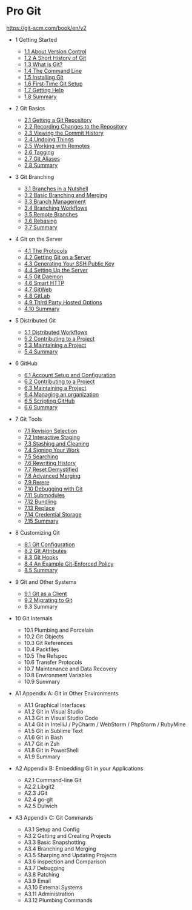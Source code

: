 # Pro Git

<https://git-scm.com/book/en/v2>

- 1 Getting Started
  - [1.1 About Version Control](1.1/README.md)
  - [1.2 A Short History of Git](1.2/README.md)
  - [1.3 What is Git?](1.3/README.md)
  - [1.4 The Command Line](1.4/README.md)
  - [1.5 Installing Git](1.5/README.md)
  - [1.6 First-Time Git Setup](1.6/README.md)
  - [1.7 Getting Help](1.7/README.md)
  - [1.8 Summary](1.8/README.md)

- 2 Git Basics
  - [2.1 Getting a Git Repository](2.1/README.md)
  - [2.2 Recording Changes to the Repository](2.2/README.md)
  - [2.3 Viewing the Commit History](2.3/README.md)
  - [2.4 Undoing Things](2.4/README.md)
  - [2.5 Working with Remotes](2.5/README.md)
  - [2.6 Tagging](2.6/README.md)
  - [2.7 Git Aliases](2.7/README.md)
  - [2.8 Summary](2.8/README.md)

- 3 Git Branching
  - [3.1 Branches in a Nutshell](3.1/README.md)
  - [3.2 Basic Branching and Merging](3.2/README.md)
  - [3.3 Branch Management](3.3/README.md)
  - [3.4 Branching Workflows](3.4/README.md)
  - [3.5 Remote Branches](3.5/README.md)
  - [3.6 Rebasing](3.6/README.md)
  - [3.7 Summary](3.7/README.md)

- 4 Git on the Server
  - [4.1 The Protocols](4.1/README.md)
  - [4.2 Getting Git on a Server](4.2/README.md)
  - [4.3 Generating Your SSH Public Key](4.3/README.md)
  - [4.4 Setting Up the Server](4.4/README.md)
  - [4.5 Git Daemon](4.5/README.md)
  - [4.6 Smart HTTP](4.6/README.md)
  - [4.7 GitWeb](4.7/README.md)
  - [4.8 GitLab](4.8/README.md)
  - [4.9 Third Party Hosted Options](4.9/README.md)
  - [4.10 Summary](4.10/README.md)

- 5 Distributed Git
  - [5.1 Distributed Workflows](5.1/README.md)
  - [5.2 Contributing to a Project](5.2/README.md)
  - [5.3 Maintaining a Project](5.3/README.md)
  - [5.4 Summary](5.4/README.md)

- 6 GitHub
  - [6.1 Account Setup and Configuration](6.1/README.md)
  - [6.2 Contributing to a Project](6.2/README.md)
  - [6.3 Maintaining a Project](6.3/README.md)
  - [6.4 Managing an organization](6.4/README.md)
  - [6.5 Scripting GitHub](6.5/README.md)
  - [6.6 Summary](6.6/README.md)

- 7 Git Tools
  - [7.1 Revision Selection](7.1/README.md)
  - [7.2 Interactive Staging](7.2/README.md)
  - [7.3 Stashing and Cleaning](7.3/README.md)
  - [7.4 Signing Your Work](7.4/README.md)
  - [7.5 Searching](7.5/README.md)
  - [7.6 Rewriting History](7.6/README.md)
  - [7.7 Reset Demystified](7.7/README.md)
  - [7.8 Advanced Merging](7.8/README.md)
  - [7.9 Rerere](7.9/README.md)
  - [7.10 Debugging with Git](7.10/README.md)
  - [7.11 Submodules](7.11/README.md)
  - [7.12 Bundling](7.12/README.md)
  - [7.13 Replace](7.13/README.md)
  - [7.14 Credential Storage](7.14/README.md)
  - [7.15 Summary](7.15/README.md)

- 8 Customizing Git
  - [8.1 Git Configuration](8.1/README.md)
  - [8.2 Git Attributes](8.2/README.md)
  - [8.3 Git Hooks](8.3/README.md)
  - [8.4 An Example Git-Enforced Policy](8.4/README.md)
  - [8.5 Summary](8.5/README.md)

- 9 Git and Other Systems
  - [9.1 Git as a Client](9.1/README.md)
  - [9.2 Migrating to Git](9.2/README.md)
  - 9.3 Summary

- 10 Git Internals
  - 10.1 Plumbing and Porcelain
  - 10.2 Git Objects
  - 10.3 Git References
  - 10.4 Packfiles
  - 10.5 The Refspec
  - 10.6 Transfer Protocols
  - 10.7 Maintenance and Data Recovery
  - 10.8 Environment Variables
  - 10.9 Summary

- A1 Appendix A: Git in Other Environments
  - A1.1 Graphical Interfaces
  - A1.2 Git in Visual Studio
  - A1.3 Git in Visual Studio Code
  - A1.4 Git in IntelliJ / PyCharm / WebStorm / PhpStorm / RubyMine
  - A1.5 Git in Sublime Text
  - A1.6 Git in Bash
  - A1.7 Git in Zsh
  - A1.8 Git in PowerShell
  - A1.9 Summary

- A2 Appendix B: Embedding Git in your Applications
  - A2.1 Command-line Git
  - A2.2 Libgit2
  - A2.3 JGit
  - A2.4 go-git
  - A2.5 Dulwich

- A3 Appendix C: Git Commands
  - A3.1 Setup and Config
  - A3.2 Getting and Creating Projects
  - A3.3 Basic Snapshotting
  - A3.4 Branching and Merging
  - A3.5 Sharping and Updating Projects
  - A3.6 Inspection and Comparison
  - A3.7 Debugging
  - A3.8 Patching
  - A3.9 Email
  - A3.10 External Systems
  - A3.11 Administration
  - A3.12 Plumbing Commands